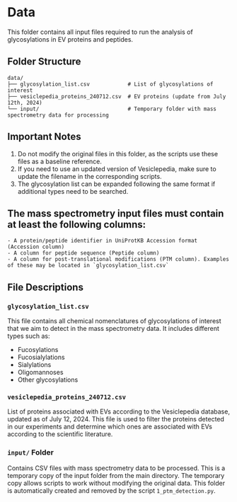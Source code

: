# Data

This folder contains all input files required to run the analysis of glycosylations in EV proteins and peptides.

## Folder Structure

```
data/
├── glycosylation_list.csv            # List of glycosylations of interest
├── vesiclepedia_proteins_240712.csv  # EV proteins (update from July 12th, 2024)
└── input/                            # Temporary folder with mass spectrometry data for processing
```


## Important Notes

1. Do not modify the original files in this folder, as the scripts use these files as a baseline reference.
2. If you need to use an updated version of Vesiclepedia, make sure to update the filename in the corresponding scripts.
3. The glycosylation list can be expanded following the same format if additional types need to be searched.
   
## The **mass spectrometry input files must contain at least the following columns**:
   
    - A protein/peptide identifier in UniProtKB Accession format (Accession column)
    - A column for peptide sequence (Peptide column)
    - A column for post-translational modifications (PTM column). Examples of these may be located in `glycosylation_list.csv`



## File Descriptions

### `glycosylation_list.csv`
This file contains all chemical nomenclatures of glycosylations of interest that we aim to detect in the mass spectrometry data. It includes different types such as:

- Fucosylations
- Fucosialylations
- Sialylations
- Oligomannoses
- Other glycosylations



### `vesiclepedia_proteins_240712.csv`
List of proteins associated with EVs according to the Vesiclepedia database, updated as of July 12, 2024. This file is used to filter the proteins detected in our experiments and determine which ones are associated with EVs according to the scientific literature.


### `input/` Folder
Contains CSV files with mass spectrometry data to be processed. This is a temporary copy of the input folder from the main directory. The temporary copy allows scripts to work without modifying the original data. This folder is automatically created and removed by the script `1_ptm_detection.py`.
